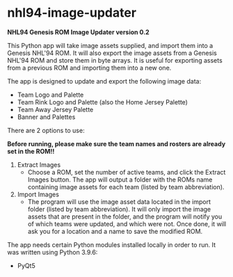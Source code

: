 # nhl94-image-updater
 
 **NHL94 Genesis ROM Image Updater version 0.2**

This Python app will take image assets supplied, and import them into a Genesis NHL'94 ROM. It will also export the image assets from a Genesis NHL'94 ROM and store them in byte arrays. It is useful for exporting assets from a previous ROM and importing them into a new one.

The app is designed to update and export the following image data:

- Team Logo and Palette
- Team Rink Logo and Palette (also the Home Jersey Palette)
- Team Away Jersey Palette
- Banner and Palettes

There are 2 options to use:

**Before running, please make sure the team names and rosters are already set in the ROM!!**

1. Extract Images
    - Choose a ROM, set the number of active teams, and click the Extract Images button. The app will output a folder with the ROMs name containing image assets for each team (listed by team 
    abbreviation).
2. Import Images
    - The program will use the image asset data located in the import folder (listed by team abbreviation). It will only import the image assets that are present in the folder, and the program will notify you of which teams were updated, and which were not. Once done, it will ask you for a location and a name to save the modified ROM.


The app needs certain Python modules installed locally in order to run. It was written using Python 3.9.6:

- PyQt5
